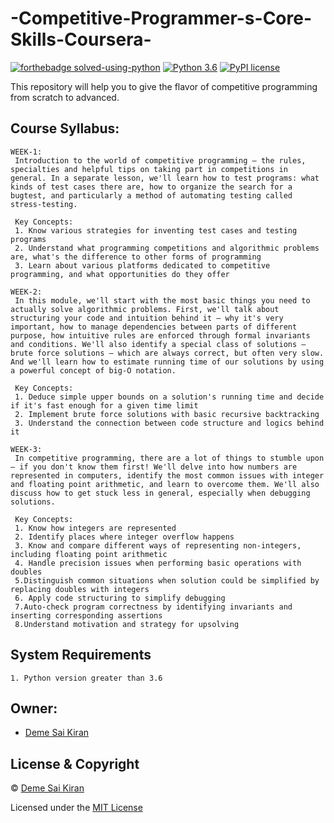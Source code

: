 # -Competitive-Programmer-s-Core-Skills-Coursera-

[![forthebadge solved-using-python](http://ForTheBadge.com/images/badges/made-with-python.svg)](https://www.python.org/)                  [![Python 3.6](https://img.shields.io/badge/python-3.6-blue.svg)](https://www.python.org/downloads/release/python-360/)          [![PyPI license](https://img.shields.io/pypi/l/ansicolortags.svg)](https://pypi.python.org/pypi/ansicolortags/)


This repository will help you to give the flavor of competitive programming from scratch to advanced. 

## Course Syllabus:

```
WEEK-1:
 Introduction to the world of competitive programming — the rules, specialties and helpful tips on taking part in competitions in general. In a separate lesson, we'll learn how to test programs: what kinds of test cases there are, how to organize the search for a bugtest, and particularly a method of automating testing called stress-testing.
 
 Key Concepts:
 1. Know various strategies for inventing test cases and testing programs
 2. Understand what programming competitions and algorithmic problems are, what's the difference to other forms of programming
 3. Learn about various platforms dedicated to competitive programming, and what opportunities do they offer
```
```
WEEK-2:
 In this module, we'll start with the most basic things you need to actually solve algorithmic problems. First, we'll talk about structuring your code and intuition behind it — why it's very important, how to manage dependencies between parts of different purpose, how intuitive rules are enforced through formal invariants and conditions. We'll also identify a special class of solutions — brute force solutions — which are always correct, but often very slow. And we'll learn how to estimate running time of our solutions by using a powerful concept of big-O notation.
 
 Key Concepts:
 1. Deduce simple upper bounds on a solution's running time and decide if it's fast enough for a given time limit
 2. Implement brute force solutions with basic recursive backtracking
 3. Understand the connection between code structure and logics behind it
```
```
WEEK-3:
 In competitive programming, there are a lot of things to stumble upon — if you don't know them first! We'll delve into how numbers are represented in computers, identify the most common issues with integer and floating point arithmetic, and learn to overcome them. We'll also discuss how to get stuck less in general, especially when debugging solutions.
 
 Key Concepts:
 1. Know how integers are represented 
 2. Identify places where integer overflow happens
 3. Know and compare different ways of representing non-integers, including floating point arithmetic
 4. Handle precision issues when performing basic operations with doubles
 5.Distinguish common situations when solution could be simplified by replacing doubles with integers
 6. Apply code structuring to simplify debugging
 7.Auto-check program correctness by identifying invariants and inserting corresponding assertions
 8.Understand motivation and strategy for upsolving
```




## System Requirements
```
1. Python version greater than 3.6
```
 

## Owner:
- [Deme Sai Kiran](https://demesaikiran84.wixsite.com/deme)

## License & Copyright
© [Deme Sai Kiran](https://demesaikiran84.wixsite.com/deme)

Licensed under the [MIT License](License)
